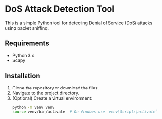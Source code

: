 

# DoS Attack Detection Tool

This is a simple Python tool for detecting Denial of Service (DoS) attacks using packet sniffing.

## Requirements

- Python 3.x
- Scapy

## Installation

1. Clone the repository or download the files.
2. Navigate to the project directory.
3. (Optional) Create a virtual environment:
   ```bash
   python -m venv venv
   source venv/bin/activate  # On Windows use `venv\Scripts\activate`
